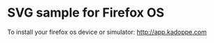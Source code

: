 SVG sample for Firefox OS
=====================

To install your firefox os device or simulator:
http://app.kadoppe.com
